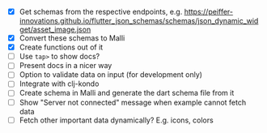 - [x] Get schemas from the respective endpoints,
      e.g. https://peiffer-innovations.github.io/flutter_json_schemas/schemas/json_dynamic_widget/asset_image.json
- [x] Convert these schemas to Malli
- [x] Create functions out of it
- [ ] Use `tap>` to show docs?
- [ ] Present docs in a nicer way
- [ ] Option to validate data on input (for development only)
- [ ] Integrate with clj-kondo
- [ ] Create schema in Malli and generate the dart schema file from it
- [ ] Show "Server not connected" message when example cannot fetch
      data
- [ ] Fetch other important data dynamically? E.g. icons, colors
